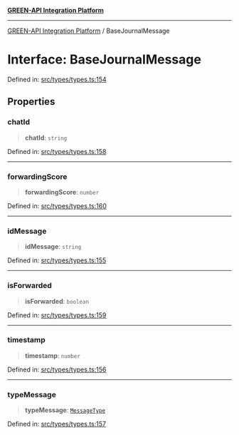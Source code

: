 [**GREEN-API Integration Platform**](../README.md)

***

[GREEN-API Integration Platform](../globals.md) / BaseJournalMessage

# Interface: BaseJournalMessage

Defined in: [src/types/types.ts:154](https://github.com/green-api/greenapi-integration/blob/1e2009040b9fbee0c78f6935b3e8b1d1b6550313/src/types/types.ts#L154)

## Properties

### chatId

> **chatId**: `string`

Defined in: [src/types/types.ts:158](https://github.com/green-api/greenapi-integration/blob/1e2009040b9fbee0c78f6935b3e8b1d1b6550313/src/types/types.ts#L158)

***

### forwardingScore

> **forwardingScore**: `number`

Defined in: [src/types/types.ts:160](https://github.com/green-api/greenapi-integration/blob/1e2009040b9fbee0c78f6935b3e8b1d1b6550313/src/types/types.ts#L160)

***

### idMessage

> **idMessage**: `string`

Defined in: [src/types/types.ts:155](https://github.com/green-api/greenapi-integration/blob/1e2009040b9fbee0c78f6935b3e8b1d1b6550313/src/types/types.ts#L155)

***

### isForwarded

> **isForwarded**: `boolean`

Defined in: [src/types/types.ts:159](https://github.com/green-api/greenapi-integration/blob/1e2009040b9fbee0c78f6935b3e8b1d1b6550313/src/types/types.ts#L159)

***

### timestamp

> **timestamp**: `number`

Defined in: [src/types/types.ts:156](https://github.com/green-api/greenapi-integration/blob/1e2009040b9fbee0c78f6935b3e8b1d1b6550313/src/types/types.ts#L156)

***

### typeMessage

> **typeMessage**: [`MessageType`](../type-aliases/MessageType.md)

Defined in: [src/types/types.ts:157](https://github.com/green-api/greenapi-integration/blob/1e2009040b9fbee0c78f6935b3e8b1d1b6550313/src/types/types.ts#L157)

